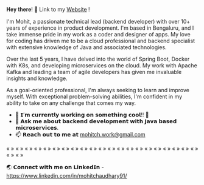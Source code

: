 𝐇𝐞𝐲 𝐭𝐡𝐞𝐫𝐞! 👋 
Link to my [Website](https://mohitchaudhary.com/) !

I'm Mohit, a passionate technical lead (backend developer) with over 10+ years of experience in product development. I'm based in Bengaluru, and I take immense pride in my work as a coder and designer of apps. My love for coding has driven me to be a cloud professional and backend specialist with extensive knowledge of Java and associated technologies.

Over the last 5 years, I have delved into the world of Spring Boot, Docker with K8s, and developing microservices on the cloud. My work with Apache Kafka and leading a team of agile developers has given me invaluable insights and knowledge.

As a goal-oriented professional, I'm always seeking to learn and improve myself. With exceptional problem-solving abilities, I'm confident in my ability to take on any challenge that comes my way.

- 🔭 𝗜’𝗺 𝗰𝘂𝗿𝗿𝗲𝗻𝘁𝗹𝘆 𝘄𝗼𝗿𝗸𝗶𝗻𝗴 𝗼𝗻 𝘀𝗼𝗺𝗲𝘁𝗵𝗶𝗻𝗴 𝗰𝗼𝗼𝗹!! :crossed_fingers:
- 💬 𝗔𝘀𝗸 𝗺𝗲 𝗮𝗯𝗼𝘂𝘁 𝗯𝗮𝗰𝗸𝗲𝗻𝗱 𝗱𝗲𝘃𝗲𝗹𝗼𝗽𝗺𝗲𝗻𝘁 𝘄𝗶𝘁𝗵 𝗝𝗮𝘃𝗮 𝗯𝗮𝘀𝗲𝗱 𝗺𝗶𝗰𝗿𝗼𝘀𝗲𝗿𝘃𝗶𝗰𝗲𝘀.
- 📫 𝗥𝗲𝗮𝗰𝗵 𝗼𝘂𝘁 𝘁𝗼 𝗺𝗲 𝗮𝘁 [mohitch.work@gmail.com](mohitch.work@gmail.com)

« » « » « » « » « » « » « » « » « » « » « » « » « » « » « » « » « » « » « » « » « » « » « »

🌏 𝗖𝗼𝗻𝗻𝗲𝗰𝘁 𝘄𝗶𝘁𝗵 𝗺𝗲 𝗼𝗻 𝗟𝗶𝗻𝗸𝗲𝗱𝗜𝗻 - https://www.linkedin.com/in/mohitchaudhary91/


